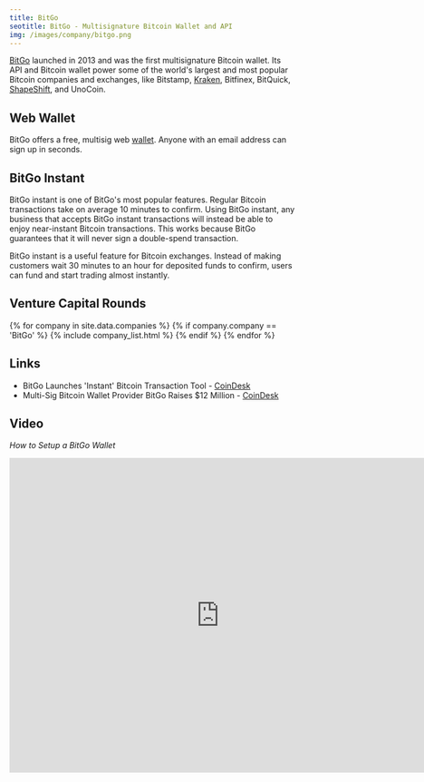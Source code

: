 ```yaml
---
title: BitGo
seotitle: BitGo - Multisignature Bitcoin Wallet and API
img: /images/company/bitgo.png
---
```

[BitGo](https://www.bitgo.com/) launched in 2013 and was the first multisignature Bitcoin wallet. Its API and Bitcoin wallet power some of the world's largest and most popular Bitcoin companies and exchanges, like Bitstamp, [Kraken](/kraken-bitcoin-exchange/), Bitfinex, BitQuick, [ShapeShift](/shapeshift/), and UnoCoin.

## Web Wallet

BitGo offers a free, multisig web [wallet](https://www.bitgo.com/wallet). Anyone with an email address can sign up in seconds. 

## BitGo Instant

BitGo instant is one of BitGo's most popular features. Regular Bitcoin transactions take on average 10 minutes to confirm. Using BitGo instant, any business that accepts BitGo instant transactions will instead be able to enjoy near-instant Bitcoin transactions. This works because BitGo guarantees that it will never sign a double-spend transaction. 

BitGo instant is a useful feature for Bitcoin exchanges. Instead of making customers wait 30 minutes to an hour for deposited funds to confirm, users can fund and start trading almost instantly. 

## Venture Capital Rounds

{% for company in site.data.companies %}
{% if company.company == 'BitGo' %}
{% include company_list.html %}
{% endif %}
{% endfor %}

## Links 

* BitGo Launches 'Instant' Bitcoin Transaction Tool - [CoinDesk](http://www.coindesk.com/bitgo-instant-bitcoin-transaction-tool/)
* Multi-Sig Bitcoin Wallet Provider BitGo Raises $12 Million - [CoinDesk](http://www.coindesk.com/multi-sig-bitcoin-wallet-provider-bitgo-raises-12-million/)

## Video

_How to Setup a BitGo Wallet_

<iframe width="740" height="555" src="https://www.youtube.com/embed/iFocbIjAPak" frameborder="0" allowfullscreen></iframe>